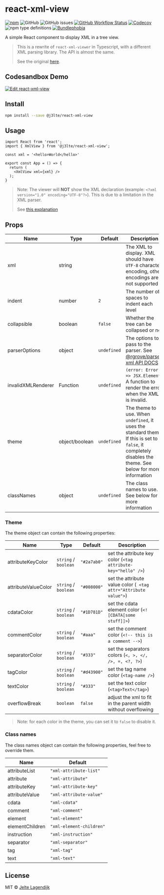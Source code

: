 # react-xml-view

[![npm](https://img.shields.io/npm/v/@j3lte/react-xml-view?label=NPM&logo=npm&style=flat-square)](https://www.npmjs.com/package/@j3lte/react-xml-view)
![GitHub](https://img.shields.io/github/license/j3lte/react-xml-view?label=License&style=flat-square)
![GitHub issues](https://img.shields.io/github/issues/j3lte/react-xml-view?label=Issues&style=flat-square)
[![GitHub Workflow Status](https://img.shields.io/github/actions/workflow/status/j3lte/react-xml-view/ci.yml?label=Build%20status&logo=github&style=flat-square)](https://github.com/j3lte/react-xml-view/actions/workflows/ci.yml)
[![Codecov](https://img.shields.io/codecov/c/github/j3lte/react-xml-view?label=Code%20Coverage&logo=codecov&style=flat-square&token=JZUQJXMB4C)](https://codecov.io/gh/j3lte/react-xml-view)
![npm type definitions](https://img.shields.io/npm/types/@j3lte/react-xml-view?style=flat-square)
[![Bundlephobia](https://img.shields.io/bundlephobia/min/@j3lte/react-xml-view?label=Size&style=flat-square)](https://bundlephobia.com/package/@j3lte/react-xml-view@latest)

A simple React component to display XML in a tree view.

> This is a rewrite of `react-xml-viewer` in Typescript, with a different XML parsing library. The API is almost the same.
>
> See the original [here](https://github.com/alissonmbr/react-xml-viewer).

## Codesandbox Demo

[![Edit react-xml-view](https://codesandbox.io/static/img/play-codesandbox.svg)](https://codesandbox.io/s/j3lte-react-xml-view-7zq0uo)
## Install

```bash
npm install --save @j3lte/react-xml-view
```

## Usage

```tsx
import React from 'react';
import { XmlView } from '@j3lte/react-xml-view';

const xml = '<hello>World</hello>'

export const App = () => {
  return (
	<XmlView xml={xml} />
  );
}
```

> Note: The viewer will **NOT** show the XML declaration (example: `<?xml version="1.0" encoding="UTF-8"?>`). This is due to a limitation in the XML parser.
>
> See [this explanation](https://rgrove.github.io/parse-xml/index.html#not-features)

## Props

| Name | Type | Default | Description |
| --- | --- | --- | --- |
| xml | string | | The XML to display. XML should have `UTF-8` character encoding, other encodings are not supported |
| indent | number | `2` | The number of spaces to indent each level |
| collapsible | boolean | `false` | Whether the tree can be collapsed or not |
| parserOptions | object | `undefined` | The options to pass to the parser. See [@rgrove/parse-xml API DOCS](https://rgrove.github.io/parse-xml/types/ParserOptions.html) |
| invalidXMLRenderer | Function | `undefined` | `(error: Error) => JSX.Element`. A function to render the error when the XML is invalid. |
| theme | object/boolean | `undefined` | The theme to use. When `undefined`, it uses the standard theme. If this is set to `false`, it completely disables the theme. See below for more information |
| classNames | object | `undefined` | The class names to use. See below for more information |

### Theme

The theme object can contain the following properties:

| Name | Type | Default | Description |
| --- | --- | --- | --- |
| attributeKeyColor | `string` / `boolean` | `"#2a7ab0"` | set the attribute key color (`<tag attribute-key="hello" />`) |
| attributeValueColor | `string` / `boolean` | `"#008000"` | set the attribute value color (` <tag attr="Attribute value">`) |
| cdataColor | `string` / `boolean` | `"#1D781D"` | set the cdata element color (`<![CDATA[some stuff]]>`) |
| commentColor | `string` / `boolean` | `"#aaa"` | set the comment color (`<!-- this is a comment -->`)
| separatorColor | `string` / `boolean` | `"#333"` | set the separators colors (`<, >, </, />, =, <?, ?>`)
| tagColor | `string` / `boolean` | `"#d43900"` | set the tag name color (`<tag-name />`) |
| textColor | `string` / `boolean` | `"#333"` | set the text color (`<tag>Text</tag>`) |
| overflowBreak | `boolean` | `false` | adjust the xml to fit in the parent width without overflowing |

> Note: for each color in the theme, you can set it to `false` to disable it.

### Class names

The class names object can contain the following properties, feel free to override them.

| Name | Default |
| --- | --- |
| attributeList | `"xml-attribute-list"` |
| attribute | `"xml-attribute"` |
| attributeKey | `"xml-attribute-key"` |
| attributeValue | `"xml-attribute-value"` |
| cdata | `"xml-cdata"` |
| comment | `"xml-comment"` |
| element | `"xml-element"` |
| elementChildren | `"xml-element-children"` |
| instruction | `"xml-instruction"` |
| separator | `"xml-separator"` |
| tag | `"xml-tag"` |
| text | `"xml-text"` |

## License

MIT © [Jelte Lagendijk](https://github.com/j3lte)

